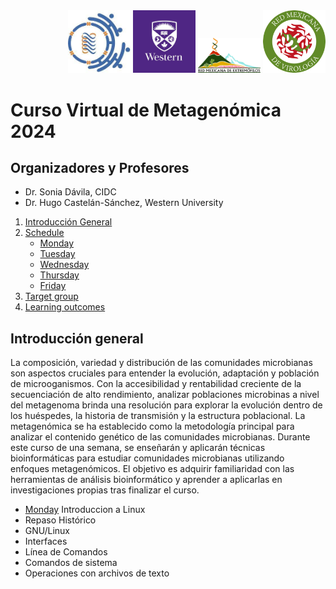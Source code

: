 <div align="right">
    <img src="./CIDC.jpeg" alt="Curso_metagenomics_cidc" width="100"/>
    <img src="./western.jpeg" alt="Otro_logo" width="100"/>
    <img src="./extremofilos.jpeg" alt="Otro_logo" width="100"/>
    <img src="./viro.png" alt="Otro_logo" width="100"/>
</div>



# Curso Virtual de Metagenómica 2024


## Organizadores y Profesores 
* Dr. Sonia Dávila, CIDC
* Dr. Hugo Castelán-Sánchez, Western University 


1. [Introducción General](#Introducción-General)
2. [Schedule](#Schedule)
    - [Monday](#Lunes)
    - [Tuesday](#Tuesday)
    - [Wednesday](#Wednesday)
    - [Thursday](#Thursday)
    - [Friday](#Friday)
3. [Target group](#target-group)
4. [Learning outcomes](#learning-outcomes)


## Introducción general 
La composición, variedad y distribución de las comunidades microbianas son aspectos cruciales para entender la evolución, adaptación y población de microoganismos. Con la accesibilidad y rentabilidad creciente de la secuenciación de alto rendimiento, analizar poblaciones microbinas a nivel del metagenoma brinda una resolución para explorar la evolución dentro de los huéspedes, la historia de transmisión y la estructura poblacional. La metagenómica se ha establecido como la metodología principal para analizar el contenido genético de las comunidades microbianas. Durante este curso de una semana, se enseñarán y aplicarán técnicas bioinformáticas para estudiar comunidades microbianas utilizando enfoques metagenómicos. 
El objetivo es adquirir familiaridad con las herramientas de análisis bioinformático y aprender a aplicarlas en investigaciones propias tras finalizar el curso.



- [Monday](#Lunes)
  Introduccion a Linux 
- Repaso Histórico
- GNU/Linux
- Interfaces
- Línea de Comandos
- Comandos de sistema
- Operaciones con archivos de texto
